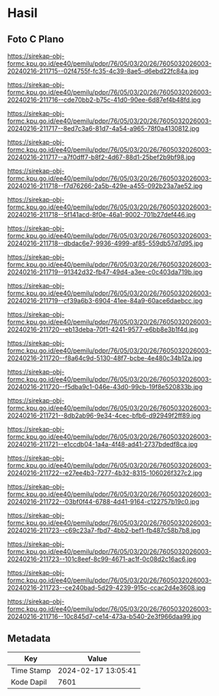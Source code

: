 # Hasil

## Foto C Plano

https://sirekap-obj-formc.kpu.go.id/ee40/pemilu/pdpr/76/05/03/20/26/7605032026003-20240216-211715--02f4755f-fc35-4c39-8ae5-d6ebd22fc84a.jpg

https://sirekap-obj-formc.kpu.go.id/ee40/pemilu/pdpr/76/05/03/20/26/7605032026003-20240216-211716--cde70bb2-b75c-41d0-90ee-6d87ef4b48fd.jpg

https://sirekap-obj-formc.kpu.go.id/ee40/pemilu/pdpr/76/05/03/20/26/7605032026003-20240216-211717--8ed7c3a6-81d7-4a54-a965-78f0a4130812.jpg

https://sirekap-obj-formc.kpu.go.id/ee40/pemilu/pdpr/76/05/03/20/26/7605032026003-20240216-211717--a7f0dff7-b8f2-4d67-88d1-25bef2b9bf98.jpg

https://sirekap-obj-formc.kpu.go.id/ee40/pemilu/pdpr/76/05/03/20/26/7605032026003-20240216-211718--f7d76266-2a5b-429e-a455-092b23a7ae52.jpg

https://sirekap-obj-formc.kpu.go.id/ee40/pemilu/pdpr/76/05/03/20/26/7605032026003-20240216-211718--5f141acd-8f0e-46a1-9002-701b27def446.jpg

https://sirekap-obj-formc.kpu.go.id/ee40/pemilu/pdpr/76/05/03/20/26/7605032026003-20240216-211718--dbdac6e7-9936-4999-af85-559db57d7d95.jpg

https://sirekap-obj-formc.kpu.go.id/ee40/pemilu/pdpr/76/05/03/20/26/7605032026003-20240216-211719--91342d32-fb47-49d4-a3ee-c0c403da719b.jpg

https://sirekap-obj-formc.kpu.go.id/ee40/pemilu/pdpr/76/05/03/20/26/7605032026003-20240216-211719--cf39a6b3-6904-41ee-84a9-60ace6daebcc.jpg

https://sirekap-obj-formc.kpu.go.id/ee40/pemilu/pdpr/76/05/03/20/26/7605032026003-20240216-211720--eb13deba-70f1-4241-9577-e6bb8e3b1f4d.jpg

https://sirekap-obj-formc.kpu.go.id/ee40/pemilu/pdpr/76/05/03/20/26/7605032026003-20240216-211720--f8a64c9d-5130-48f7-bcbe-4e480c34b12a.jpg

https://sirekap-obj-formc.kpu.go.id/ee40/pemilu/pdpr/76/05/03/20/26/7605032026003-20240216-211720--f5dba9c1-046e-43d0-99cb-19f8e520833b.jpg

https://sirekap-obj-formc.kpu.go.id/ee40/pemilu/pdpr/76/05/03/20/26/7605032026003-20240216-211721--8db2ab96-9e34-4cec-bfb6-d92949f2ff89.jpg

https://sirekap-obj-formc.kpu.go.id/ee40/pemilu/pdpr/76/05/03/20/26/7605032026003-20240216-211721--e1ccdb04-1a4a-4f48-ad41-2737bdedf8ca.jpg

https://sirekap-obj-formc.kpu.go.id/ee40/pemilu/pdpr/76/05/03/20/26/7605032026003-20240216-211722--e27ee4b3-7277-4b32-8315-106026f327c2.jpg

https://sirekap-obj-formc.kpu.go.id/ee40/pemilu/pdpr/76/05/03/20/26/7605032026003-20240216-211722--03bf0f44-6788-4d41-9164-c122757b19c0.jpg

https://sirekap-obj-formc.kpu.go.id/ee40/pemilu/pdpr/76/05/03/20/26/7605032026003-20240216-211723--c69c23a7-fbd7-4bb2-bef1-fb487c58b7b8.jpg

https://sirekap-obj-formc.kpu.go.id/ee40/pemilu/pdpr/76/05/03/20/26/7605032026003-20240216-211723--101c8eef-8c99-4671-ac1f-0c08d2c16ac6.jpg

https://sirekap-obj-formc.kpu.go.id/ee40/pemilu/pdpr/76/05/03/20/26/7605032026003-20240216-211723--ce240bad-5d29-4239-915c-ccac2d4e3608.jpg

https://sirekap-obj-formc.kpu.go.id/ee40/pemilu/pdpr/76/05/03/20/26/7605032026003-20240216-211716--10c845d7-ce14-473a-b540-2e3f966daa99.jpg


## Metadata

| Key        | Value               |
| ---------- | ------------------- |
| Time Stamp | 2024-02-17 13:05:41 |
| Kode Dapil | 7601                |



